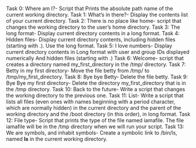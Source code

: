 Task 0: Where am I?- Script that Prints the absolute path name of the current working directory.
Task 1: What’s in there?- Display the contents list of your current directory.
Task 2: There is no place like home- script that changes the working directory to the user’s home directory.
Task 3: The long format- Display current directory contents in a long format.
Task 4: Hidden files- Display current directory contents, including hidden files (starting with .). Use the long format.
Task 5: I love numbers- Display current directory contents in Long format with user and group IDs displayed numerically And hidden files (starting with .)
Task 6: Welcome- script that creates a directory named my_first_directory in the /tmp/ directory.
Task 7: Betty in my first directory- Move the file betty from /tmp/ to /tmp/my_first_directory.
Task 8: Bye bye Betty- Delete the file betty.
Task 9: Bye Bye my first directory- Delete the directory my_first_directory that is in the /tmp directory.
Task 10: Back to the future- Write a script that changes the working directory to the previous one.
Task 11: List- Write a script that lists all files (even ones with names beginning with a period character, which are normally hidden) in the current directory and the parent of the working directory and the /boot directory (in this order), in long format.
Task 12: File type- Script that prints the type of the file named iamafile. The file iamafile will be in the /tmp directory when we will run your script.
Task 13: We are symbols, and inhabit symbols- Create a symbolic link to /bin/ls, named __ls__ in the current working directory.
